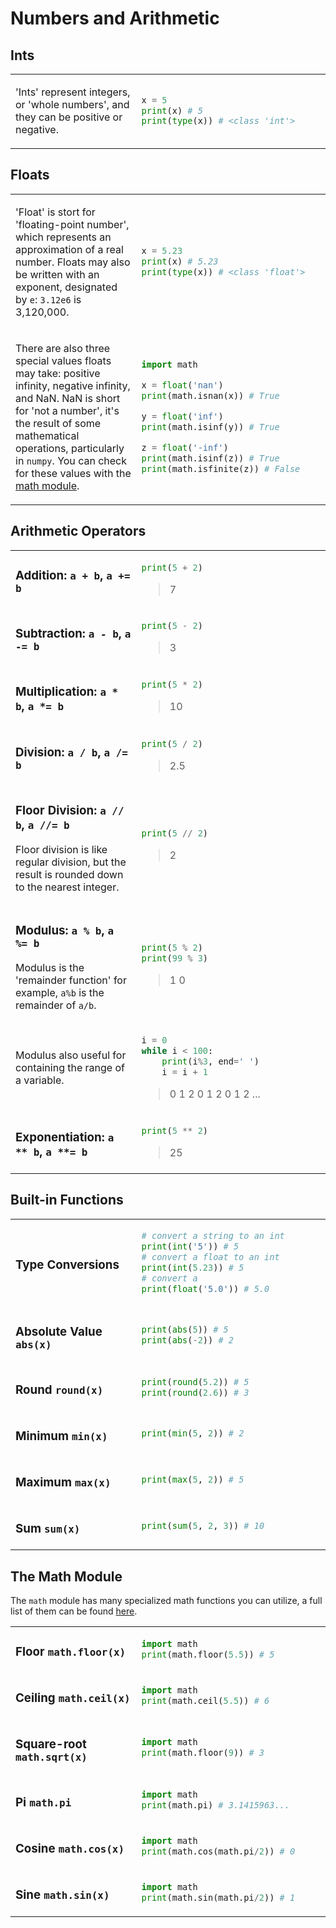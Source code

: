
# Numbers and Arithmetic


## Ints

<table>
<tr>
<td width="40%">

'Ints' represent integers, or 'whole numbers', and they can be positive or negative.

</td>
<td width="60%">

```python
x = 5
print(x) # 5
print(type(x)) # <class 'int'>
```

</td>
</tr>
</table>



## Floats

<table>
<tr>
<td width="40%">

'Float' is stort for 'floating-point number', which represents an approximation of a real number. Floats may also be written with an exponent, designated by `e`: `3.12e6` is 3,120,000.

</td>
<td width="60%">

```python
x = 5.23
print(x) # 5.23
print(type(x)) # <class 'float'>
```

</td>
</tr>
<tr>
<td width="40%">

There are also three special values floats may take: positive infinity, negative infinity, and NaN. NaN is short for 'not a number', it's the result of some mathematical operations, particularly in `numpy`. You can check for these values with the [math module](#the-math-module).

</td>
<td width="60%">

```python
import math

x = float('nan')
print(math.isnan(x)) # True

y = float('inf')
print(math.isinf(y)) # True

z = float('-inf')
print(math.isinf(z)) # True
print(math.isfinite(z)) # False
```

</td>
</tr>
</table>




## Arithmetic Operators

<table>
<tr>
<td width="40%">

### Addition: `a + b`, `a += b`

</td>
<td width="60%">

```python
print(5 + 2)
```

> 7

</td>
</tr>
<tr>
<td width="40%">

### Subtraction: `a - b`, `a -= b`

</td>
<td width="60%">

```python
print(5 - 2)
```

> 3

</td>
</tr>
<tr>
<td width="40%">

### Multiplication: `a * b`, `a *= b`

</td>
<td width="60%">

```python
print(5 * 2)
```

> 10

</td>
</tr>
<tr>
<td width="40%">

### Division: `a / b`, `a /= b`

</td>
<td width="60%">

```python
print(5 / 2)
```

> 2.5

</td>
</tr>
<tr>
<td width="40%">

### Floor Division: `a // b`, `a //= b`

Floor division is like regular division, but the result is rounded down to the nearest integer.

</td>
<td width="60%">

```python
print(5 // 2)
```

> 2

</td>
</tr>
<tr>
<td width="40%">

### Modulus: `a % b`, `a %= b`

Modulus is the 'remainder function' for example, `a%b` is the remainder of `a/b`.


</td>
<td width="60%">

```python
print(5 % 2)
print(99 % 3)
```

> 1
> 0

</td>
</tr>
<tr>
<td width="40%">

Modulus also useful for containing the range of a variable.


</td>
<td width="60%">

```python
i = 0
while i < 100:
    print(i%3, end=' ')
    i = i + 1
```
> 0 1 2 0 1 2 0 1 2 ...

</td>
</tr>
<tr>
<td width="40%">

### Exponentiation: `a ** b`, `a **= b`

</td>
<td width="60%">

```python
print(5 ** 2)
```

> 25

</td>
</tr>
</table>

## Built-in Functions

<table>
<tr>
<td width="40%">

### Type Conversions

</td>
<td width="60%">

```python
# convert a string to an int
print(int('5')) # 5
# convert a float to an int
print(int(5.23)) # 5
# convert a 
print(float('5.0')) # 5.0
```

</td>
</tr>
<tr>
<td width="40%">

### Absolute Value `abs(x)`

</td>
<td width="60%">

```python
print(abs(5)) # 5
print(abs(-2)) # 2
```

</td>
</tr>
<tr>
<td width="40%">

### Round `round(x)`

</td>
<td width="60%">

```python
print(round(5.2)) # 5
print(round(2.6)) # 3
```

</td>
</tr>
<tr>
<td width="40%">

### Minimum `min(x)`

</td>
<td width="60%">

```python
print(min(5, 2)) # 2
```

</td>
</tr>
<tr>
<td width="40%">

### Maximum `max(x)`

</td>
<td width="60%">

```python
print(max(5, 2)) # 5
```

</td>
</tr>
<tr>
<td width="40%">

### Sum `sum(x)`

</td>
<td width="60%">

```python
print(sum(5, 2, 3)) # 10
```

</td>
</tr>
</table>

## The Math Module

The `math` module has many specialized math functions you can utilize, a full list of them can be found [here](https://docs.python.org/3/library/math.html).

<table>
<tr>
<td width="40%">

### Floor `math.floor(x)`

</td>
<td width="60%">

```python
import math
print(math.floor(5.5)) # 5
```

</td>
</tr>
<tr>
<td width="40%">

### Ceiling `math.ceil(x)`

</td>
<td width="60%">

```python
import math
print(math.ceil(5.5)) # 6
```

</td>
</tr>
<tr>
<td width="40%">

### Square-root `math.sqrt(x)`

</td>
<td width="60%">

```python
import math
print(math.floor(9)) # 3
```

</td>
</tr>
<tr>
<td width="40%">

### Pi `math.pi`


</td>
<td width="60%">

```python
import math
print(math.pi) # 3.1415963...
```

</td>
</tr>
<tr>
<td width="40%">

### Cosine `math.cos(x)`

</td>
<td width="60%">

```python
import math
print(math.cos(math.pi/2)) # 0
```

</td>
</tr>
<tr>
<td width="40%">

### Sine `math.sin(x)`

</td>
<td width="60%">

```python
import math
print(math.sin(math.pi/2)) # 1
```

</td>
</tr>
</table>

